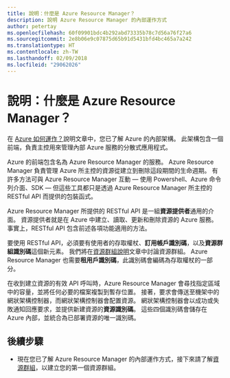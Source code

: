 ```yaml
---
title: 說明：什麼是 Azure Resource Manager？
description: 說明 Azure Resource Manager 的內部運作方式
author: petertay
ms.openlocfilehash: 60f09901bdc4b292abd73335b78c7d56a76f27a6
ms.sourcegitcommit: 2e8b06e9c07875d65b91d5431bfd4bc465a7a242
ms.translationtype: HT
ms.contentlocale: zh-TW
ms.lasthandoff: 02/09/2018
ms.locfileid: "29062026"
---
```

# <a name="explainer-what-is-azure-resource-manager"></a>說明：什麼是 Azure Resource Manager？

在 [Azure 如何運作？](azure-explainer.md)說明文章中，您已了解 Azure 的內部架構。 此架構包含一個前端，負責主控用來管理內部 Azure 服務的分散式應用程式。

Azure 的前端包含名為 Azure Resource Manager 的服務。 Azure Resource Manager 負責管理 Azure 所主控的資源從建立到刪除這段期間的生命週期。 有許多方法可與 Azure Resource Manager 互動 &mdash; 使用 Powershell、Azure 命令列介面、SDK &mdash; 但這些工具都只是透過 Azure Resource Manager 所主控的 RESTful API 而提供的包裝函式。

Azure Resource Manager 所提供的 RESTful API 是一組**資源提供者**通用的介面。 資源提供者就是在 Azure 中建立、讀取、更新和刪除資源的 Azure 服務。 事實上，RESTful API 包含前述各項功能適用的方法。 

要使用 RESTful API，必須要有使用者的存取權杖、**訂用帳戶識別碼**，以及**資源群組識別碼**這個新元素。 我們將在[資源群組說明](resource-group-explainer.md)文章中討論資源群組。 Azure Resource Manager 也需要**租用戶識別碼**，此識別碼會編碼為存取權杖的一部分。 

在收到建立資源的有效 API 呼叫時，Azure Resource Manager 會尋找指定區域中的容量，並將任何必要的檔案複製到暫存位置。 接著，要求會傳送至機架中的網狀架構控制器，而網狀架構控制器會配置資源。 網狀架構控制器會以成功或失敗通知回應要求，並提供新建資源的**資源識別碼**。 這些四個識別碼會儲存在 Azure 內部，並統合為已部署資源的唯一識別碼。

## <a name="next-steps"></a>後續步驟

* 現在您已了解 Azure Resource Manager 的內部運作方式，接下來請了解[資源群組](resource-group-explainer.md)，以建立您的第一個資源群組。
